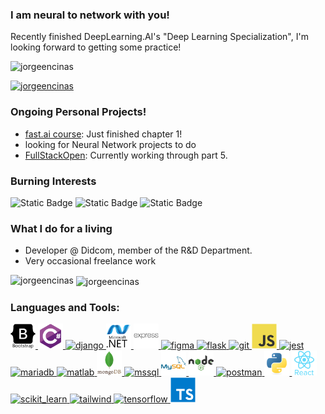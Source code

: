 ### I am neural to network with you!
Recently finished DeepLearning.AI's "Deep Learning Specialization", I'm looking forward to getting some practice!

<p align="left"> <img
        src="https://komarev.com/ghpvc/?username=jorgeencinas&label=Profile%20views&color=0e75b6&style=flat"
        alt="jorgeencinas" /> </p>

<p align="left"> <a href="https://github.com/ryo-ma/github-profile-trophy"><img
            src="https://github-profile-trophy.vercel.app/?username=jorgeencinas" alt="jorgeencinas" /></a> </p>

### Ongoing Personal Projects!
- [fast.ai course](https://github.com/JorgeEncinas/fast.ai_book): Just finished chapter 1!
- looking for Neural Network projects to do
- [FullStackOpen](https://github.com/JorgeEncinas/full_stack_open_2023): Currently working through part 5.

### Burning Interests
<div display="flex">
  <img alt="Static Badge" src="https://img.shields.io/badge/Pytorch-%230428c7?style=flat-square">
  <img alt="Static Badge" src="https://img.shields.io/badge/Machine%20Learning-%234113ad?style=flat-square">
  <img alt="Static Badge" src="https://img.shields.io/badge/Data%20Science-%23a14fe3?style=flat-square">
</div>

### What I do for a living
- Developer @ Didcom, member of the R&D Department.
- Very occasional freelance work

<p><img align="left"
    src="https://github-readme-stats.vercel.app/api/top-langs?username=jorgeencinas&show_icons=true&locale=en&layout=compact"
    alt="jorgeencinas" /></p>

<p>&nbsp;<img align="center"
    src="https://github-readme-stats.vercel.app/api?username=jorgeencinas&show_icons=true&locale=en"
    alt="jorgeencinas" /></p>

<h3 align="left">Languages and Tools:</h3>
<p align="left">
<a href="https://getbootstrap.com" target="_blank" rel="noreferrer">
    <img src="https://raw.githubusercontent.com/devicons/devicon/master/icons/bootstrap/bootstrap-plain-wordmark.svg"
        alt="bootstrap" width="40" height="40" />
</a>
<a href="https://www.w3schools.com/cs/" target="_blank" rel="noreferrer"> <img
        src="https://raw.githubusercontent.com/devicons/devicon/master/icons/csharp/csharp-original.svg"
        alt="csharp" width="40" height="40" /> </a> <a href="https://www.djangoproject.com/" target="_blank"
    rel="noreferrer"> <img src="https://cdn.worldvectorlogo.com/logos/django.svg" alt="django" width="40"
        height="40" /> </a> <a href="https://dotnet.microsoft.com/" target="_blank" rel="noreferrer"> <img
        src="https://raw.githubusercontent.com/devicons/devicon/master/icons/dot-net/dot-net-original-wordmark.svg"
        alt="dotnet" width="40" height="40" /> </a> <a href="https://expressjs.com" target="_blank"
    rel="noreferrer"> <img
        src="https://raw.githubusercontent.com/devicons/devicon/master/icons/express/express-original-wordmark.svg"
        alt="express" width="40" height="40" /> </a> <a href="https://www.figma.com/" target="_blank"
    rel="noreferrer"> <img src="https://www.vectorlogo.zone/logos/figma/figma-icon.svg" alt="figma" width="40"
        height="40" /> </a> <a href="https://flask.palletsprojects.com/" target="_blank" rel="noreferrer"> <img
        src="https://www.vectorlogo.zone/logos/pocoo_flask/pocoo_flask-icon.svg" alt="flask" width="40"
        height="40" /> </a> <a href="https://git-scm.com/" target="_blank" rel="noreferrer"> <img
        src="https://www.vectorlogo.zone/logos/git-scm/git-scm-icon.svg" alt="git" width="40" height="40" />
</a> <a href="https://developer.mozilla.org/en-US/docs/Web/JavaScript" target="_blank" rel="noreferrer"> <img
        src="https://raw.githubusercontent.com/devicons/devicon/master/icons/javascript/javascript-original.svg"
        alt="javascript" width="40" height="40" /> </a> <a href="https://jestjs.io" target="_blank"
    rel="noreferrer"> <img src="https://www.vectorlogo.zone/logos/jestjsio/jestjsio-icon.svg" alt="jest"
        width="40" height="40" /> </a> <a href="https://mariadb.org/" target="_blank" rel="noreferrer"> <img
        src="https://www.vectorlogo.zone/logos/mariadb/mariadb-icon.svg" alt="mariadb" width="40" height="40" />
</a> <a href="https://www.mathworks.com/" target="_blank" rel="noreferrer"> <img
        src="https://upload.wikimedia.org/wikipedia/commons/2/21/Matlab_Logo.png" alt="matlab" width="40"
        height="40" /> </a> <a href="https://www.mongodb.com/" target="_blank" rel="noreferrer"> <img
        src="https://raw.githubusercontent.com/devicons/devicon/master/icons/mongodb/mongodb-original-wordmark.svg"
        alt="mongodb" width="40" height="40" /> </a> <a href="https://www.microsoft.com/en-us/sql-server"
    target="_blank" rel="noreferrer"> <img
        src="https://www.svgrepo.com/show/303229/microsoft-sql-server-logo.svg" alt="mssql" width="40"
        height="40" /> </a> <a href="https://www.mysql.com/" target="_blank" rel="noreferrer"> <img
        src="https://raw.githubusercontent.com/devicons/devicon/master/icons/mysql/mysql-original-wordmark.svg"
        alt="mysql" width="40" height="40" /> </a> <a href="https://nodejs.org" target="_blank"
    rel="noreferrer"> <img
        src="https://raw.githubusercontent.com/devicons/devicon/master/icons/nodejs/nodejs-original-wordmark.svg"
        alt="nodejs" width="40" height="40" /> </a> <a href="https://postman.com" target="_blank"
    rel="noreferrer"> <img src="https://www.vectorlogo.zone/logos/getpostman/getpostman-icon.svg" alt="postman"
        width="40" height="40" /> </a> <a href="https://www.python.org" target="_blank" rel="noreferrer"> <img
        src="https://raw.githubusercontent.com/devicons/devicon/master/icons/python/python-original.svg"
        alt="python" width="40" height="40" /> </a> <a href="https://reactjs.org/" target="_blank"
    rel="noreferrer"> <img
        src="https://raw.githubusercontent.com/devicons/devicon/master/icons/react/react-original-wordmark.svg"
        alt="react" width="40" height="40" /> </a> <a href="https://scikit-learn.org/" target="_blank"
    rel="noreferrer"> <img src="https://upload.wikimedia.org/wikipedia/commons/0/05/Scikit_learn_logo_small.svg"
        alt="scikit_learn" width="40" height="40" /> </a> <a href="https://tailwindcss.com/" target="_blank"
    rel="noreferrer"> <img src="https://www.vectorlogo.zone/logos/tailwindcss/tailwindcss-icon.svg"
        alt="tailwind" width="40" height="40" /> </a> <a href="https://www.tensorflow.org" target="_blank"
    rel="noreferrer"> <img src="https://www.vectorlogo.zone/logos/tensorflow/tensorflow-icon.svg"
        alt="tensorflow" width="40" height="40" /> </a> <a href="https://www.typescriptlang.org/"
    target="_blank" rel="noreferrer"> <img
        src="https://raw.githubusercontent.com/devicons/devicon/master/icons/typescript/typescript-original.svg"
        alt="typescript" width="40" height="40" /> </a>
</p>
